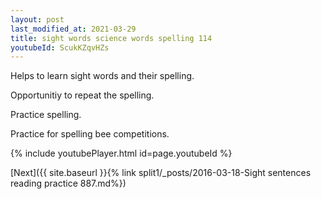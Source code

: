 ```yaml
---
layout: post
last_modified_at: 2021-03-29
title: sight words science words spelling 114
youtubeId: ScukKZqvHZs
---
```

 
 
Helps to learn sight words and their spelling.

Opportunitiy to repeat the spelling. 

Practice spelling. 
 
Practice for spelling bee competitions. 
 
{% include youtubePlayer.html id=page.youtubeId %}
 
 

[Next]({{ site.baseurl }}{% link  split1/_posts/2016-03-18-Sight sentences reading practice 887.md%})
 
